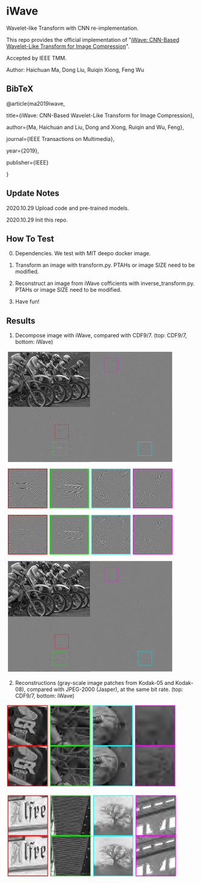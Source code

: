 # iWave
Wavelet-like Transform with CNN re-implementation.

This repo provides the official implementation of "[iWave: CNN-Based Wavelet-Like Transform for Image Compression](https://ieeexplore.ieee.org/abstract/document/8931632)".

Accepted by IEEE TMM.

Author: Haichuan Ma, Dong Liu, Ruiqin Xiong, Feng Wu

## **BibTeX**

@article{ma2019iwave,

  title={iWave: CNN-Based Wavelet-Like Transform for Image Compression},
  
  author={Ma, Haichuan and Liu, Dong and Xiong, Ruiqin and Wu, Feng},
  
  journal={IEEE Transactions on Multimedia},
  
  year={2019},
  
  publisher={IEEE}
  
}

## **Update Notes**

2020.10.29 Upload code and pre-trained models.

2020.10.29 Init this repo.

## **How To Test**

0. Dependencies. We test with MIT deepo docker image.

1. Transform an image with transform.py. PTAHs or image SIZE need to be modified.

2. Reconstruct an image from iWave cofficients with inverse_transform.py. PTAHs or image SIZE need to be modified.

3. Have fun!


## **Results**

1. Decompose image with iWave, compared with CDF9/7. (top: CDF9/7, bottom: iWave)

![image](https://github.com/mahaichuan/iWave/blob/main/figs/decom.PNG)

2. Reconstructions (gray-scale image patches from Kodak-05 and Kodak-08), compared with JPEG-2000 (Jasper), at the same bit rate. (top: CDF9/7, bottom: iWave)

![image](https://github.com/mahaichuan/iWave/blob/main/figs/patches-1.PNG)

![image](https://github.com/mahaichuan/iWave/blob/main/figs/patches-2.PNG)
